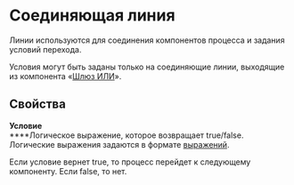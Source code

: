 # Соединяющая линия

Линии используются для соединения компонентов процесса и задания условий перехода.

Условия могут быть заданы только на соединяющие линии, выходящие из компонента «[Шлюз ИЛИ](exclusivegateway.md)».

## Свойства

**Условие**  \
****Логическое выражение, которое возвращает true/false. Логические выражения задаются в формате [выражений](https://github.com/bpium/bpium-documentation/tree/3eee69fa93775fc88bf609ca5696e1f9581d33fa/protsessi/virazheniya.md).

Если условие вернет true, то процесс перейдет к следующему компоненту. Если false, то нет.

